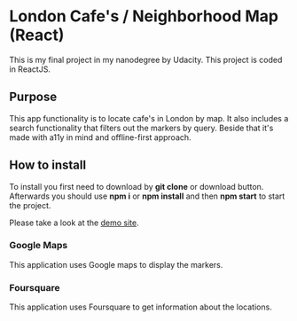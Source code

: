 # London Cafe's / Neighborhood Map (React)

This is my final project in my nanodegree by Udacity. This project is coded in ReactJS.

## Purpose

This app functionality is to locate cafe's in London by map. It also includes a search functionality that filters out the markers by query. Beside that it's made with a11y in mind and offline-first approach.

## How to install

To install you first need to download by **git clone** or download button. Afterwards you should use **npm i** or **npm install** and then **npm start** to start the project.

Please take a look at the [demo site](https://matildevoldsen.github.io/Neighborhood-Map-React-/).

### Google Maps

This application uses Google maps to display the markers.

### Foursquare

This application uses Foursquare to get information about the locations.
